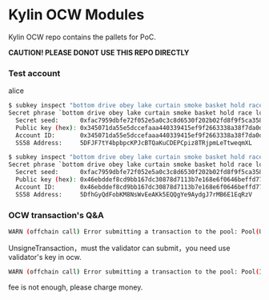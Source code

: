 # Kylin OCW Modules

Kylin OCW repo contains the pallets for PoC.

**CAUTION! PLEASE DONOT USE THIS REPO DIRECTLY**

### Test account
alice
```bash
$ subkey inspect "bottom drive obey lake curtain smoke basket hold race lonely fit walk" --scheme ed25519
Secret phrase `bottom drive obey lake curtain smoke basket hold race lonely fit walk` is account:
  Secret seed:      0xfac7959dbfe72f052e5a0c3c8d6530f202b02fd8f9f5ca3580ec8deb7797479e
  Public key (hex): 0x345071da55e5dccefaaa440339415ef9f2663338a38f7da0df21be5ab4e055ef
  Account ID:       0x345071da55e5dccefaaa440339415ef9f2663338a38f7da0df21be5ab4e055ef
  SS58 Address:     5DFJF7tY4bpbpcKPJcBTQaKuCDEPCpiz8TRjpmLeTtweqmXL

$ subkey inspect "bottom drive obey lake curtain smoke basket hold race lonely fit walk" --scheme  sr25519
Secret phrase `bottom drive obey lake curtain smoke basket hold race lonely fit walk` is account:
  Secret seed:      0xfac7959dbfe72f052e5a0c3c8d6530f202b02fd8f9f5ca3580ec8deb7797479e
  Public key (hex): 0x46ebddef8cd9bb167dc30878d7113b7e168e6f0646beffd77d69d39bad76b47a
  Account ID:       0x46ebddef8cd9bb167dc30878d7113b7e168e6f0646beffd77d69d39bad76b47a
  SS58 Address:     5DfhGyQdFobKM8NsWvEeAKk5EQQgYe9AydgJ7rMB6E1EqRzV

```

### OCW transaction's Q&A
```bash
WARN (offchain call) Error submitting a transaction to the pool: Pool(UnknownTransaction(UnknownTransaction::NoUnsignedValidator))
```
UnsigneTransaction，must the validator can submit，you need use validator's key in ocw.

```bash
WARN (offchain call) Error submitting a transaction to the pool: Pool(InvalidTransaction(InvalidTransaction::Payment)) 
```
fee is not enough, please charge money.
